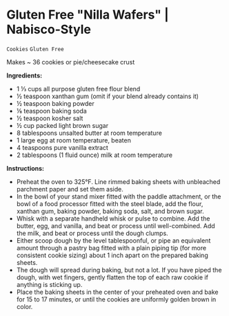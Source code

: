 # Gluten Free "Nilla Wafers" | Nabisco-Style

`Cookies` `Gluten Free`

Makes ~ 36 cookies or pie/cheesecake crust

**Ingredients:**

- 1 ⅓ cups all purpose gluten free flour blend
- ½ teaspoon xanthan gum (omit if your blend already contains it)
- ½ teaspoon baking powder
- ⅛ teaspoon baking soda
- ½ teaspoon kosher salt
- ½ cup packed light brown sugar
- 8 tablespoons unsalted butter at room temperature
- 1 large egg at room temperature, beaten
- 4 teaspoons pure vanilla extract
- 2 tablespoons (1 fluid ounce) milk at room temperature

**Instructions:**

- Preheat the oven to 325°F. Line rimmed baking sheets with unbleached parchment paper and set them aside.
- In the bowl of your stand mixer fitted with the paddle attachment, or the bowl of a food processor fitted with the steel blade, add the flour, xanthan gum, baking powder, baking soda, salt, and brown sugar.
- Whisk with a separate handheld whisk or pulse to combine. Add the butter, egg, and vanilla, and beat or process until well-combined. Add the milk, and beat or process until the dough clumps.
- Either scoop dough by the level tablespoonful, or pipe an equivalent amount through a pastry bag fitted with a plain piping tip (for more consistent cookie sizing) about 1 inch apart on the prepared baking sheets.
- The dough will spread during baking, but not a lot. If you have piped the dough, with wet fingers, gently flatten the top of each raw cookie if anything is sticking up.
- Place the baking sheets in the center of your preheated oven and bake for 15 to 17 minutes, or until the cookies are uniformly golden brown in color.
